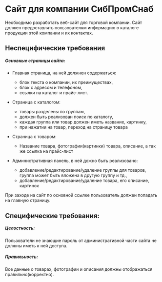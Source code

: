 # Сайт для компании СибПромСнаб

Необходимо разработать веб-сайт для торговой компании. Сайт должен предоставлять пользователям информацию о каталоге продукции этой компании и их контактах.

## Неспецифические требования 

##### Основные страницы сайта:
- Главная страница, на ней должнен содержаться:
  - блок текста о компании, их преимуществах,
  - блок с адресом и телефоном,
  - ссылки на каталог и прайс-лист.
  
- Страница с каталогом:
  - товары разделены по группам,
  - должен быть реализован поиск по каталогу,
  - каждая группа или товар должен иметь название, картинку,
  - при нажатии на товар, переход на страницу товара
 
- Страница с товаром:
   - Название товара, фотографии(картинки) товара, описание, а так же ссылка на прайс-лист

- Административная панель, в ней дожно быть реализовано:
  - добавление/редактирование/удаление группы для товаров, группа может быть вложена в другую группу и тд.,
  - добавление/редактирование/удаление товара, его описание, картинок
 

При заходе на сайт по основной ссылке пользователь должен попадать на главную страницу.

## Специфические требования:

##### Целостность:
Пользователи не знающие пароль от административной части сайта не должны иметь к ней доступа.

##### Правильность:
Все данные о товарах, фотографии и описания должны отображаться правильно(корректно).

